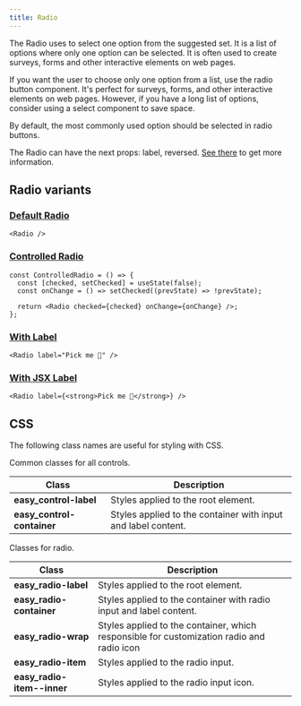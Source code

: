 ```yaml
---
title: Radio
---
```


The Radio uses to select one option from the suggested set. It is a list of options where only one option can be selected. It is often used to create surveys, forms and other interactive elements on web pages.

If you want the user to choose only one option from a list, use the radio button component. It's perfect for surveys, forms, and other interactive elements on web pages. However, if you have a long list of options, consider using a select component to save space.

By default, the most commonly used option should be selected in radio buttons.

The Radio can have the next props: label, reversed. [See there](/storybook/?path=/docs/core-controls-radio--docs) to get more information.

## Radio variants

### [Default Radio](/storybook/?path=/story/core-controls-radio--default-radio)

```tsx
<Radio />
```

### [Controlled Radio](/storybook/?path=/story/core-controls-radio--controlled-radio)

```tsx
const ControlledRadio = () => {
  const [checked, setChecked] = useState(false);
  const onChange = () => setChecked((prevState) => !prevState);

  return <Radio checked={checked} onChange={onChange} />;
};
```

### [With Label](/storybook/?path=/story/core-controls-radio--with-label)

```tsx
<Radio label="Pick me 🌵" />
```

### [With JSX Label](/storybook/?path=/story/core-controls-radio--with-jsx-label)

```tsx
<Radio label={<strong>Pick me 🌵</strong>} />
```

## CSS

The following class names are useful for styling with CSS.

Common classes for all controls.

| Class                      | Description                                                   |
| -------------------------- | ------------------------------------------------------------- |
| **easy_control-label**     | Styles applied to the root element.                           |
| **easy_control-container** | Styles applied to the container with input and label content. |

Classes for radio.

| Class                      | Description                                                                               |
| -------------------------- | ----------------------------------------------------------------------------------------- |
| **easy_radio-label**       | Styles applied to the root element.                                                       |
| **easy_radio-container**   | Styles applied to the container with radio input and label content.                       |
| **easy_radio-wrap**        | Styles applied to the container, which responsible for customization radio and radio icon |
| **easy_radio-item**        | Styles applied to the radio input.                                                        |
| **easy_radio-item--inner** | Styles applied to the radio input icon.                                                   |

